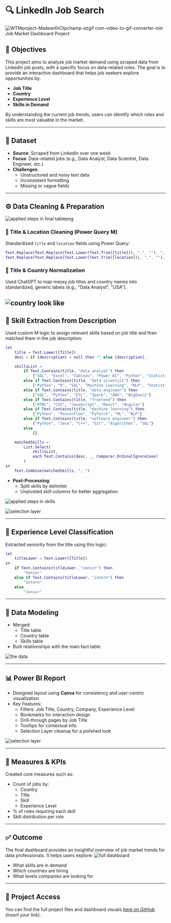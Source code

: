 # 🔍 LinkedIn Job Search 
![WTMproject-MadewithClipchamp-ezgif com-video-to-gif-converter-min](https://github.com/user-attachments/assets/c4151a8a-5d87-40c6-8c96-20f13c669fea)
 Job Market Dashboard Project

## 🎯 Objectives

This project aims to analyze job market demand using scraped data from LinkedIn job posts, with a specific focus on data-related roles. The goal is to provide an interactive dashboard that helps job seekers explore opportunities by:

- **Job Title**
- **Country**
- **Experience Level**
- **Skills in Demand**

By understanding the current job trends, users can identify which roles and skills are most valuable in the market.

---

## 🧪 Dataset

- **Source**: Scraped from LinkedIn over one week
- **Focus**: Data-related jobs (e.g., Data Analyst, Data Scientist, Data Engineer, etc.)
- **Challenges**:
  - Unstructured and noisy text data
  - Inconsistent formatting
  - Missing or vague fields

---

## ⚙️ Data Cleaning & Preparation
![applied steps in final tablepng](https://github.com/user-attachments/assets/15ae341b-d9dc-4076-8990-241eaad87c57)

### 🧹 Title & Location Cleaning (Power Query M)
Standardized `title` and `location` fields using Power Query:

```m
Text.Replace(Text.Replace(Text.Lower(Text.Trim([title])), ".", ""), ",", "")
Text.Replace(Text.Replace(Text.Lower(Text.Trim([location])), ".", ""), ",", ",")
```


### 🧠 Title & Country Normalization
Used ChatGPT to map messy job titles and country names into standardized, generic labels (e.g., "Data Analyst", "USA").

![country look like](https://github.com/user-attachments/assets/69bee2e4-3f76-4317-a8d3-63c553a839bc)
---

## 🧠 Skill Extraction from Description

Used custom M logic to assign relevant skills based on job title and then matched them in the job description:

```m
let
    title = Text.Lower([Title]),
    desc = if [description] = null then "" else [description],

    skillsList =
        if Text.Contains(title, "data analyst") then
            {"SQL", "Excel", "Tableau", "Power BI", "Python", "Statistics"}
        else if Text.Contains(title, "data scientist") then
            {"Python", "R", "SQL", "Machine Learning", "NLP", "Statistics"}
        else if Text.Contains(title, "data engineer") then
            {"SQL", "Python", "ETL", "Spark", "AWS", "BigQuery"}
        else if Text.Contains(title, "frontend") then
            {"HTML", "CSS", "JavaScript", "React", "Angular"}
        else if Text.Contains(title, "machine learning") then
            {"Python", "TensorFlow", "PyTorch", "ML", "NLP"}
        else if Text.Contains(title, "software engineer") then
            {"Python", "Java", "C++", "Git", "Algorithms", "SQL"}
        else
            {},

    matchedSkills =
        List.Select(
            skillsList,
            each Text.Contains(desc, _, Comparer.OrdinalIgnoreCase)
        )
in
    Text.Combine(matchedSkills, ", ")
```

- **Post-Processing**:
  - Split skills by delimiter
  - Unpivoted skill columns for better aggregation
    
![applied steps in skills](https://github.com/user-attachments/assets/19dd63dc-5e20-46e0-bec8-33a340e47279)

![selection layer](https://github.com/user-attachments/assets/2d998d5c-5bf9-41ed-b262-3cf13c12f9d7)

---

## 🧭 Experience Level Classification

Extracted seniority from the title using this logic:

```m
let
    titleLower = Text.Lower([Title])
in
    if Text.Contains(titleLower, "senior") then
        "Senior"
    else if Text.Contains(titleLower, "intern") then
        "Intern"
    else
        "Junior"
```

---

## 🔗 Data Modeling

- Merged:
  - Title table
  - Country table
  - Skills table
- Built relationships with the main fact table

![the data](https://github.com/user-attachments/assets/9b87cf90-dfe3-4de1-b900-59813df79cf0)

---

## 📊 Power BI Report

- Designed layout using **Canva** for consistency and user-centric visualization
- Key Features:
  - Filters: Job Title, Country, Company, Experience Level
  - Bookmarks for interaction design
  - Drill-through pages by Job Title
  - Tooltips for contextual info
  - Selection Layer cleanup for a polished look

![selection layer](https://github.com/user-attachments/assets/409c0003-15c5-4eec-8c83-07e4e99c8cd1)

---

## 📐 Measures & KPIs

Created core measures such as:

- Count of jobs by:
  - Country
  - Title
  - Skill
  - Experience Level
- % of roles requiring each skill
- Skill distribution per role

---

## ✅ Outcome

The final dashboard provides an insightful overview of job market trends for data professionals. It helps users explore:
![full dashboard](https://github.com/user-attachments/assets/1adb29cd-532d-4fc8-9924-532ba9676446)

- What skills are in demand
- Which countries are hiring
- What levels companies are looking for

---

## 📎 Project Access



You can find the full project files and dashboard visuals [here on GitHub](./) *(insert your link)*.

